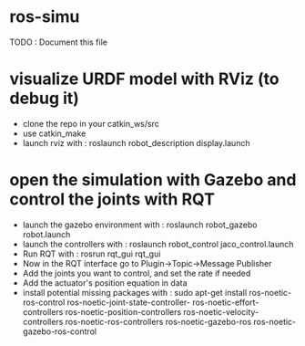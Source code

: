 # ros-simu

TODO : 
Document this file  

# visualize URDF model with RViz (to debug it)

- clone the repo in your catkin_ws/src  
- use catkin_make  
- launch rviz with  : roslaunch robot_description display.launch   

# open the simulation with Gazebo and control the joints with RQT

- launch the gazebo environment with : roslaunch robot_gazebo robot.launch
- launch the controllers with : roslaunch robot_control jaco_control.launch
- Run RQT with : rosrun rqt_gui rqt_gui 
- Now in the RQT interface go to Plugin->Topic->Message Publisher
- Add the joints you want to control, and set the rate if needed 
- Add the actuator's position equation in data
- install potential missing packages with : sudo apt-get install ros-noetic-ros-control ros-noetic-joint-state-controller- ros-noetic-effort-controllers ros-noetic-position-controllers ros-noetic-velocity-controllers ros-noetic-ros-controllers ros-noetic-gazebo-ros ros-noetic-gazebo-ros-control
